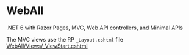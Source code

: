 # WebAll
.NET 6 with Razor Pages, MVC, Web API controllers, and Minimal APIs

The MVC views use the RP `_Layout.cshtml` file [WebAll/Views/_ViewStart.cshtml](https://github.com/dotnet/AspNetCore.Docs/blob/main/aspnetcore/security/authorization/claims/samples/6.x/WebAll/Views/_ViewStart.cshtml)

